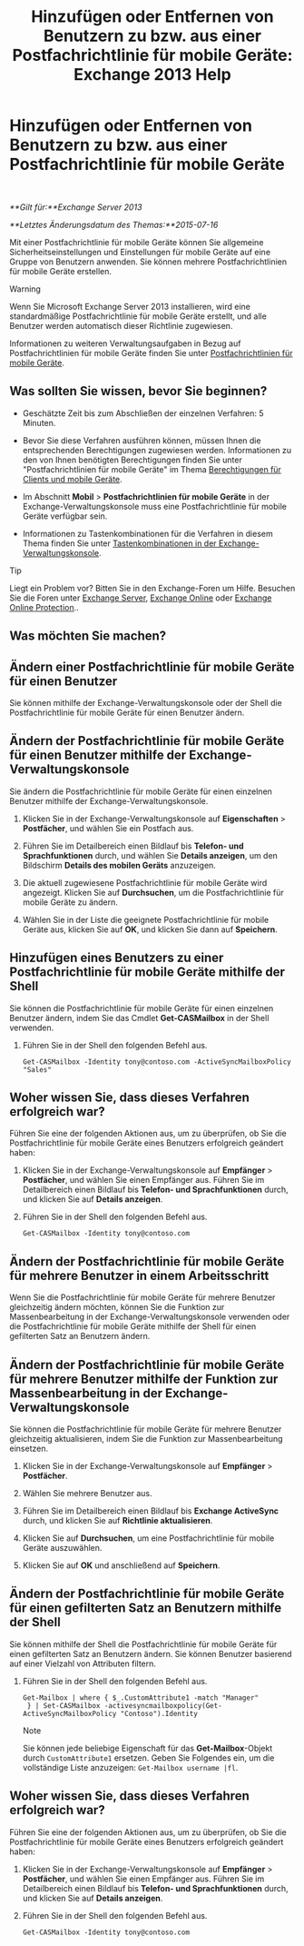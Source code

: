﻿---
title: 'Hinzufügen oder Entfernen von Benutzern zu bzw. aus einer Postfachrichtlinie für mobile Geräte: Exchange 2013 Help'
TOCTitle: Hinzufügen oder Entfernen von Benutzern zu bzw. aus einer Postfachrichtlinie für mobile Geräte
ms:assetid: 4ca8e395-c074-4165-b788-16fae3e2ccab
ms:mtpsurl: https://technet.microsoft.com/de-de/library/Aa997929(v=EXCHG.150)
ms:contentKeyID: 50475596
ms.date: 04/24/2018
mtps_version: v=EXCHG.150
ms.translationtype: HT
---

# Hinzufügen oder Entfernen von Benutzern zu bzw. aus einer Postfachrichtlinie für mobile Geräte

 

_**Gilt für:**Exchange Server 2013_

_**Letztes Änderungsdatum des Themas:**2015-07-16_

Mit einer Postfachrichtlinie für mobile Geräte können Sie allgemeine Sicherheitseinstellungen und Einstellungen für mobile Geräte auf eine Gruppe von Benutzern anwenden. Sie können mehrere Postfachrichtlinien für mobile Geräte erstellen.


> [!WARNING]
> Wenn Sie Microsoft Exchange Server&nbsp;2013 installieren, wird eine standardmäßige Postfachrichtlinie für mobile Geräte erstellt, und alle Benutzer werden automatisch dieser Richtlinie zugewiesen.



Informationen zu weiteren Verwaltungsaufgaben in Bezug auf Postfachrichtlinien für mobile Geräte finden Sie unter [Postfachrichtlinien für mobile Geräte](mobile-device-mailbox-policies-exchange-2013-help.md).

## Was sollten Sie wissen, bevor Sie beginnen?

  - Geschätzte Zeit bis zum Abschließen der einzelnen Verfahren: 5 Minuten.

  - Bevor Sie diese Verfahren ausführen können, müssen Ihnen die entsprechenden Berechtigungen zugewiesen werden. Informationen zu den von Ihnen benötigten Berechtigungen finden Sie unter "Postfachrichtlinien für mobile Geräte" im Thema [Berechtigungen für Clients und mobile Geräte](clients-and-mobile-devices-permissions-exchange-2013-help.md).

  - Im Abschnitt **Mobil** \> **Postfachrichtlinien für mobile Geräte** in der Exchange-Verwaltungskonsole muss eine Postfachrichtlinie für mobile Geräte verfügbar sein.

  - Informationen zu Tastenkombinationen für die Verfahren in diesem Thema finden Sie unter [Tastenkombinationen in der Exchange-Verwaltungskonsole](keyboard-shortcuts-in-the-exchange-admin-center-exchange-online-protection-help.md).


> [!TIP]
> Liegt ein Problem vor? Bitten Sie in den Exchange-Foren um Hilfe. Besuchen Sie die Foren unter <A href="https://go.microsoft.com/fwlink/p/?linkid=60612">Exchange Server</A>, <A href="https://go.microsoft.com/fwlink/p/?linkid=267542">Exchange Online</A> oder <A href="https://go.microsoft.com/fwlink/p/?linkid=285351">Exchange Online Protection</A>..



## Was möchten Sie machen?

## Ändern einer Postfachrichtlinie für mobile Geräte für einen Benutzer

Sie können mithilfe der Exchange-Verwaltungskonsole oder der Shell die Postfachrichtlinie für mobile Geräte für einen Benutzer ändern.

## Ändern der Postfachrichtlinie für mobile Geräte für einen Benutzer mithilfe der Exchange-Verwaltungskonsole

Sie ändern die Postfachrichtlinie für mobile Geräte für einen einzelnen Benutzer mithilfe der Exchange-Verwaltungskonsole.

1.  Klicken Sie in der Exchange-Verwaltungskonsole auf **Eigenschaften** \> **Postfächer**, und wählen Sie ein Postfach aus.

2.  Führen Sie im Detailbereich einen Bildlauf bis **Telefon- und Sprachfunktionen** durch, und wählen Sie **Details anzeigen**, um den Bildschirm **Details des mobilen Geräts** anzuzeigen.

3.  Die aktuell zugewiesene Postfachrichtlinie für mobile Geräte wird angezeigt. Klicken Sie auf **Durchsuchen**, um die Postfachrichtlinie für mobile Geräte zu ändern.

4.  Wählen Sie in der Liste die geeignete Postfachrichtlinie für mobile Geräte aus, klicken Sie auf **OK**, und klicken Sie dann auf **Speichern**.

## Hinzufügen eines Benutzers zu einer Postfachrichtlinie für mobile Geräte mithilfe der Shell

Sie können die Postfachrichtlinie für mobile Geräte für einen einzelnen Benutzer ändern, indem Sie das Cmdlet **Get-CASMailbox** in der Shell verwenden.

1.  Führen Sie in der Shell den folgenden Befehl aus.
    
        Get-CASMailbox -Identity tony@contoso.com -ActiveSyncMailboxPolicy "Sales" 

## Woher wissen Sie, dass dieses Verfahren erfolgreich war?

Führen Sie eine der folgenden Aktionen aus, um zu überprüfen, ob Sie die Postfachrichtlinie für mobile Geräte eines Benutzers erfolgreich geändert haben:

1.  Klicken Sie in der Exchange-Verwaltungskonsole auf **Empfänger** \> **Postfächer**, und wählen Sie einen Empfänger aus. Führen Sie im Detailbereich einen Bildlauf bis **Telefon- und Sprachfunktionen** durch, und klicken Sie auf **Details anzeigen**.

2.  Führen Sie in der Shell den folgenden Befehl aus.
    
        Get-CASMailbox -Identity tony@contoso.com 

## Ändern der Postfachrichtlinie für mobile Geräte für mehrere Benutzer in einem Arbeitsschritt

Wenn Sie die Postfachrichtlinie für mobile Geräte für mehrere Benutzer gleichzeitig ändern möchten, können Sie die Funktion zur Massenbearbeitung in der Exchange-Verwaltungskonsole verwenden oder die Postfachrichtlinie für mobile Geräte mithilfe der Shell für einen gefilterten Satz an Benutzern ändern.

## Ändern der Postfachrichtlinie für mobile Geräte für mehrere Benutzer mithilfe der Funktion zur Massenbearbeitung in der Exchange-Verwaltungskonsole

Sie können die Postfachrichtlinie für mobile Geräte für mehrere Benutzer gleichzeitig aktualisieren, indem Sie die Funktion zur Massenbearbeitung einsetzen.

1.  Klicken Sie in der Exchange-Verwaltungskonsole auf **Empfänger** \> **Postfächer**.

2.  Wählen Sie mehrere Benutzer aus.

3.  Führen Sie im Detailbereich einen Bildlauf bis **Exchange ActiveSync** durch, und klicken Sie auf **Richtlinie aktualisieren**.

4.  Klicken Sie auf **Durchsuchen**, um eine Postfachrichtlinie für mobile Geräte auszuwählen.

5.  Klicken Sie auf **OK** und anschließend auf **Speichern**.

## Ändern der Postfachrichtlinie für mobile Geräte für einen gefilterten Satz an Benutzern mithilfe der Shell

Sie können mithilfe der Shell die Postfachrichtlinie für mobile Geräte für einen gefilterten Satz an Benutzern ändern. Sie können Benutzer basierend auf einer Vielzahl von Attributen filtern.

1.  Führen Sie in der Shell den folgenden Befehl aus.
    
        Get-Mailbox | where { $_.CustomAttribute1 -match "Manager"
         } | Set-CASMailbox -activesyncmailboxpolicy(Get-ActiveSyncMailboxPolicy "Contoso").Identity
    

    > [!NOTE]
    > Sie können jede beliebige Eigenschaft für das <STRONG>Get-Mailbox</STRONG>-Objekt durch <CODE>CustomAttribute1</CODE> ersetzen. Geben Sie Folgendes ein, um die vollständige Liste anzuzeigen: <CODE>Get-Mailbox username |fl</CODE>.



## Woher wissen Sie, dass dieses Verfahren erfolgreich war?

Führen Sie eine der folgenden Aktionen aus, um zu überprüfen, ob Sie die Postfachrichtlinie für mobile Geräte eines Benutzers erfolgreich geändert haben:

1.  Klicken Sie in der Exchange-Verwaltungskonsole auf **Empfänger** \> **Postfächer**, und wählen Sie einen Empfänger aus. Führen Sie im Detailbereich einen Bildlauf bis **Telefon- und Sprachfunktionen** durch, und klicken Sie auf **Details anzeigen**.

2.  Führen Sie in der Shell den folgenden Befehl aus.
    
        Get-CASMailbox -Identity tony@contoso.com


